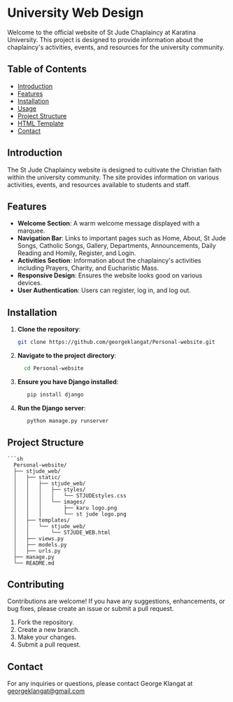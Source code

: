 # University Web Design

Welcome to the official website of St Jude Chaplaincy at Karatina University. This project is designed to provide information about the chaplaincy's activities, events, and resources for the university community.

## Table of Contents

- [Introduction](#introduction)
- [Features](#features)
- [Installation](#installation)
- [Usage](#usage)
- [Project Structure](#project-structure)
- [HTML Template](#html-template)
- [Contact](#contact)

## Introduction

The St Jude Chaplaincy website is designed to cultivate the Christian faith within the university community. The site provides information on various activities, events, and resources available to students and staff.

## Features

- **Welcome Section**: A warm welcome message displayed with a marquee.
- **Navigation Bar**: Links to important pages such as Home, About, St Jude Songs, Catholic Songs, Gallery, Departments, Announcements, Daily Reading and Homily, Register, and Login.
- **Activities Section**: Information about the chaplaincy's activities including Prayers, Charity, and Eucharistic Mass.
- **Responsive Design**: Ensures the website looks good on various devices.
- **User Authentication**: Users can register, log in, and log out.

## Installation

1. **Clone the repository**:
   ```sh
   git clone https://github.com/georgeklangat/Personal-website.git
2. **Navigate to the project directory**:
    ```sh
      cd Personal-website
3. **Ensure you have Django installed**:
   ```sh
      pip install django
4. **Run the Django server**:
   ```sh
      python manage.py runserver
## Project Structure
    ```sh
      Personal-website/
      ├── stjude_web/
      │   ├── static/
      │   │   ├── stjude_web/
      │   │   │   ├── styles/
      │   │   │   │   └── STJUDEstyles.css
      │   │   │   └── images/
      │   │   │       ├── karu logo.png
      │   │   │       └── st jude logo.png
      │   ├── templates/
      │   │   └── stjude_web/
      │   │       └── STJUDE_WEB.html
      │   ├── views.py
      │   ├── models.py
      │   ├── urls.py
      ├── manage.py
      └── README.md
  
## Contributing
Contributions are welcome! If you have any suggestions, enhancements, or bug fixes, please create an issue or submit a pull request.

1. Fork the repository.
2. Create a new branch.
3. Make your changes.
4. Submit a pull request.

## Contact
For any inquiries or questions, please contact George Klangat at georgeklangat@gmail.com






